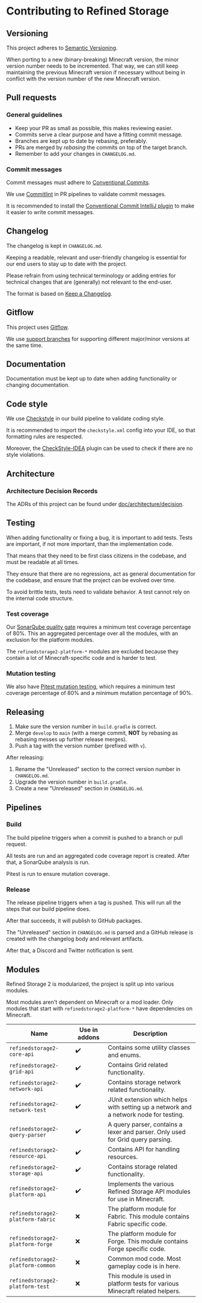 # Contributing to Refined Storage

## Versioning

This project adheres to [Semantic Versioning](https://semver.org/spec/v2.0.0.html).

When porting to a new (binary-breaking) Minecraft version, the minor version number needs to be incremented.
That way, we can still keep maintaining the previous Minecraft version if necessary without being in conflict
with the version number of the new Minecraft version.

## Pull requests

### General guidelines

- Keep your PR as small as possible, this makes reviewing easier.
- Commits serve a clear purpose and have a fitting commit message.
- Branches are kept up to date by rebasing, preferably.
- PRs are merged by *rebasing* the commits on top of the target branch.
- Remember to add your changes in `CHANGELOG.md`.

### Commit messages

Commit messages must adhere to [Conventional Commits](https://www.conventionalcommits.org/en/v1.0.0/).

We use [Commitlint](https://commitlint.js.org/) in PR pipelines to validate commit messages.

It is recommended to install
the [Conventional Commit IntelliJ plugin](https://plugins.jetbrains.com/plugin/13389-conventional-commit) to make it
easier to write commit messages.

## Changelog

The changelog is kept in `CHANGELOG.md`.

Keeping a readable, relevant and user-friendly changelog is essential for our end users
to stay up to date with the project.

Please refrain from using technical terminology or adding entries for technical changes
that are (generally) not relevant to the end-user.

The format is based on [Keep a Changelog](https://keepachangelog.com/en/1.0.0/).

## Gitflow

This project uses [Gitflow](https://www.atlassian.com/git/tutorials/comparing-workflows/gitflow-workflow).

We use [support branches](https://groups.google.com/g/gitflow-users/c/I9sErOSzYzE/m/AwVH06CuKT0J) for supporting
different major/minor versions at the same time.

## Documentation

Documentation must be kept up to date when adding functionality or changing documentation.

## Code style

We use [Checkstyle](https://checkstyle.sourceforge.io/) in our build pipeline to validate coding style.

It is recommended to import the `checkstyle.xml` config into your IDE, so that formatting rules are respected.

Moreover, the [CheckStyle-IDEA](https://plugins.jetbrains.com/plugin/1065-checkstyle-idea) plugin can be used to check
if there are no style violations.

## Architecture

### Architecture Decision Records

The ADRs of this project can be found under [doc/architecture/decision](../doc/architecture/decision).

## Testing

When adding functionality or fixing a bug, it is important to add tests. Tests are important, if not more important,
than the implementation code.

That means that they need to be first class citizens in the codebase, and must be readable
at all times.

They ensure that there are no regressions, act as general documentation for the codebase,
and ensure that the project can be evolved over time.

To avoid brittle tests, tests need to validate behavior. A test cannot rely on the internal code structure.

### Test coverage

Our [SonarQube quality gate](https://sonarcloud.io/organizations/refinedmods/quality_gates/show/9) requires a minimum
test coverage percentage of 80%. This an aggregated percentage over all
the modules, with an exclusion for the platform modules.

The `refinedstorage2-platform-*` modules are excluded because they contain a lot of Minecraft-specific code and is
harder to test.

### Mutation testing

We also have [Pitest mutation testing](https://pitest.org/), which requires a minimum test coverage percentage of 80%
and a minimum mutation percentage of 90%.

## Releasing

1) Make sure the version number in `build.gradle` is correct.
2) Merge `develop` to `main` (with a merge commit, **NOT** by rebasing as rebasing messes up further release merges).
3) Push a tag with the version number (prefixed with `v`).

After releasing:

1) Rename the "Unreleased" section to the correct version number in `CHANGELOG.md`.
2) Upgrade the version number in `build.gradle`.
3) Create a new "Unreleased" section in `CHANGELOG.md`.

## Pipelines

### Build

The build pipeline triggers when a commit is pushed to a branch or pull request.

All tests are run and an aggregated code coverage report is created. After that, a SonarQube analysis is run.

Pitest is run to ensure mutation coverage.

### Release

The release pipeline triggers when a tag is pushed. This will run all the steps that our build pipeline does.

After that succeeds, it will publish to GitHub packages.

The "Unreleased" section in `CHANGELOG.md` is parsed and a GitHub release is created with the changelog body and
relevant artifacts.

After that, a Discord and Twitter notification is sent.

## Modules

Refined Storage 2 is modularized, the project is split up into various modules.

Most modules aren't dependent on Minecraft or a mod loader. Only modules that start
with `refinedstorage2-platform-*` have dependencies on Minecraft.

| Name                              | Use in addons | Description                                                                           |
|-----------------------------------|---------------|---------------------------------------------------------------------------------------|
| `refinedstorage2-core-api`        | ✔️            | Contains some utility classes and enums.                                              |
| `refinedstorage2-grid-api`        | ✔️            | Contains Grid related functionality.                                                  |
| `refinedstorage2-network-api`     | ✔️            | Contains storage network related functionality.                                       |
| `refinedstorage2-network-test`    | ✔️            | JUnit extension which helps with setting up a network and a network node for testing. |
| `refinedstorage2-query-parser`    | ✔️            | A query parser, contains a lexer and parser. Only used for Grid query parsing.        |
| `refinedstorage2-resource-api`    | ✔️            | Contains API for handling resources.                                                  |
| `refinedstorage2-storage-api`     | ✔️            | Contains storage related functionality.                                               |
| `refinedstorage2-platform-api`    | ✔️            | Implements the various Refined Storage API modules for use in Minecraft.              |
| `refinedstorage2-platform-fabric` | ❌             | The platform module for Fabric. This module contains Fabric specific code.            |
| `refinedstorage2-platform-forge`  | ❌             | The platform module for Forge. This module contains Forge specific code.              |
| `refinedstorage2-platform-common` | ❌             | Common mod code. Most gameplay code is in here.                                       |
| `refinedstorage2-platform-test`   | ❌             | This module is used in platform tests for various Minecraft related helpers.          |
